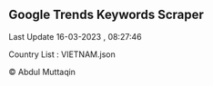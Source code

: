 

## Google Trends Keywords Scraper 
 
Last Update 16-03-2023 , 08:27:46

Country List :
VIETNAM.json



© Abdul Muttaqin 
